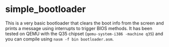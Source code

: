 # simple_bootloader

This is a very basic bootloader that clears the boot info from the screen and prints a message using interrupts to trigger BIOS methods. It has been tested on QEMU with the Q35 chipset (`qemu-system-i386 -machine q35`) and you can compile using `nasm -f bin bootloader.asm`.
